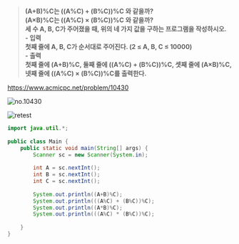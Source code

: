 > **(A+B)%C는 ((A%C) + (B%C))%C 와 같을까?<br>(A×B)%C는 ((A%C) × (B%C))%C 와 같을까?<br>세 수 A, B, C가 주어졌을 때, 위의 네 가지 값을 구하는 프로그램을 작성하시오.<br>- 입력<br>첫째 줄에 A, B, C가 순서대로 주어진다. (2 ≤ A, B, C ≤ 10000)<br>- 출력<br>첫째 줄에 (A+B)%C, 둘째 줄에 ((A%C) + (B%C))%C, 셋째 줄에 (A×B)%C, 넷째 줄에 ((A%C) × (B%C))%C를 출력한다.** <br>

https://www.acmicpc.net/problem/10430

![no.10430](https://img1.daumcdn.net/thumb/R1280x0/?scode=mtistory2&fname=https%3A%2F%2Fblog.kakaocdn.net%2Fdn%2F49d5G%2Fbtryc7l8Vd7%2FHDoTuAQxEpvasuKnOL3i81%2Fimg.png "no.10430")

![retest](https://img1.daumcdn.net/thumb/R1280x0/?scode=mtistory2&fname=https%3A%2F%2Fblog.kakaocdn.net%2Fdn%2FctyKVr%2Fbtrydz3MjSD%2Frqx8surwFDD4cHjdPCSHrK%2Fimg.png "retest")

```java
import java.util.*;
 
public class Main {
    public static void main(String[] args) {
        Scanner sc = new Scanner(System.in);
        
        int A = sc.nextInt();
        int B = sc.nextInt();
        int C = sc.nextInt();
        
        System.out.println((A+B)%C);
        System.out.println(((A%C) + (B%C))%C);
        System.out.println((A*B)%C);
        System.out.println(((A%C) * (B%C))%C);
    
    }
}

```

